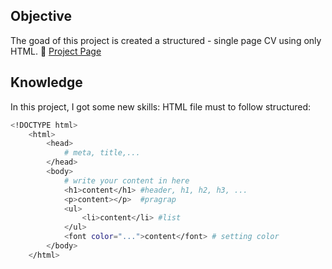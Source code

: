 ## Objective

The goad of this project is created a structured - single page CV using only HTML.
🔗 [Project Page](https://github.com/VuthilinhVn/FrontendRoadmap/tree/main)

## Knowledge
In this project, I got some new skills:
HTML file must to follow structured:

```bash
<!DOCTYPE html>
    <html>
        <head>
            # meta, title,...
        </head>
        <body>
            # write your content in here
            <h1>content</h1> #header, h1, h2, h3, ...
            <p>content></p>  #pragrap
            <ul>
                <li>content</li> #list
            </ul>
            <font color="...">content</font> # setting color
        </body>
    </html>
```
